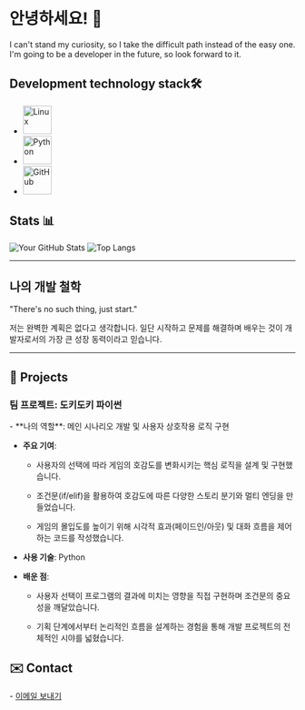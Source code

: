 <h1>안녕하세요! 👋</h1>
<p>
  I can't stand my curiosity, so I take the difficult path instead of the easy one.<br>
  I'm going to be a developer in the future, so look forward to it.
</p>

## Development technology stack🛠️
- <img src="https://cdn.jsdelivr.net/gh/devicons/devicon@latest/icons/linux/linux-original.svg" width="50" alt="Linux" />
- <img src="https://cdn.jsdelivr.net/gh/devicons/devicon@latest/icons/python/python-original-wordmark.svg" width="50" alt="Python" />
- <img src="https://cdn.jsdelivr.net/gh/devicons/devicon@latest/icons/github/github-original-wordmark.svg" width="50" alt="GitHub" />

## Stats 📊
![Your GitHub Stats](https://github-readme-stats.vercel.app/api?username=Lukascruise&show_icons=true&theme=nord)
![Top Langs](https://github-readme-stats.vercel.app/api/top-langs/?username=Lukascruise&layout=compact&theme=nord)

<hr>
<h2>나의 개발 철학</h2>
"There's no such thing, just start."

저는 완벽한 계획은 없다고 생각합니다. 일단 시작하고 문제를 해결하며 배우는 것이 개발자로서의 가장 큰 성장 동력이라고 믿습니다.

<hr>
<h2>🚀 Projects</h2>
<h3>팀 프로젝트: 도키도키 파이썬</h3>
- **나의 역할**: 메인 시나리오 개발 및 사용자 상호작용 로직 구현

- **주요 기여**: 
  - 사용자의 선택에 따라 게임의 호감도를 변화시키는 핵심 로직을 설계 및 구현했습니다.

  - 조건문(if/elif)을 활용하여 호감도에 따른 다양한 스토리 분기와 멀티 엔딩을 만들었습니다.

  - 게임의 몰입도를 높이기 위해 시각적 효과(페이드인/아웃) 및 대화 흐름을 제어하는 코드를 작성했습니다.

- **사용 기술**: Python

- **배운 점**:
  - 사용자 선택이 프로그램의 결과에 미치는 영향을 직접 구현하며 조건문의 중요성을 깨달았습니다.

  - 기획 단계에서부터 논리적인 흐름을 설계하는 경험을 통해 개발 프로젝트의 전체적인 시야를 넓혔습니다.
<h2>✉️ Contact</h2>
- <a href="mailto:rmeo4692@gmail.com">이메일 보내기</a>
